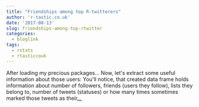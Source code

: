 ```yaml
---
title: "Friendships among top R-twitterers"
author: 'r-tastic.co.uk'
date: '2017-08-13'
slug: friendships-among-top-rtwitter
categories:
  - bloglink
tags:
  - rstats
  - rtasticcouk
---
```


After loading my precious packages... Now, let's extract some useful information about those users: You'll notice, that created data frame holds information about number of followers, friends (users they follow), lists they belong to, number of tweets (statuses) or how many times sometimes marked those tweets as their[... <i class="fas fa-external-link-alt"></i>](https://r-tastic.co.uk/post/friendships-among-top-twitterers/)

